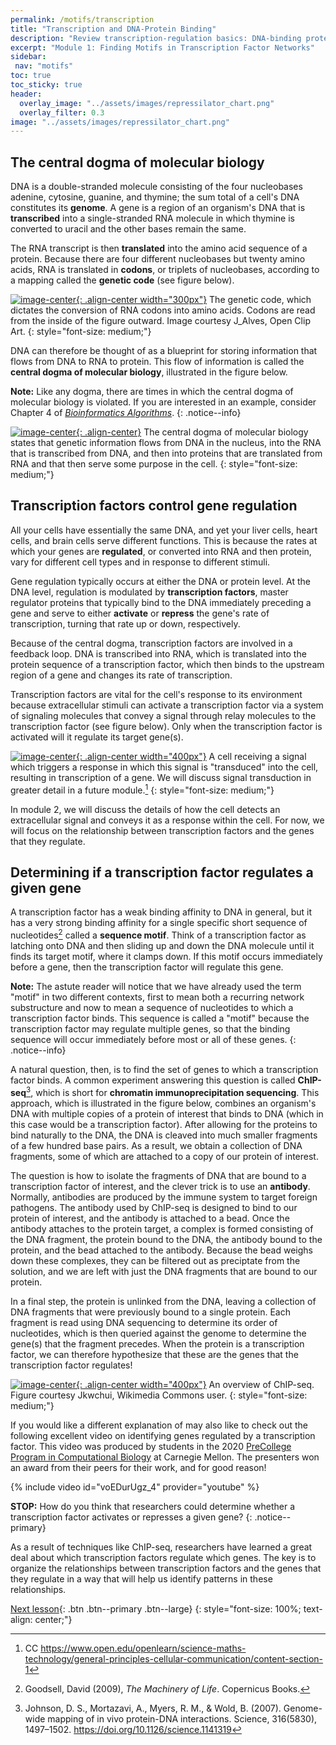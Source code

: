 ```yaml
---
permalink: /motifs/transcription
title: "Transcription and DNA-Protein Binding"
description: "Review transcription-regulation basics: DNA-binding proteins, promoter architecture, and how genes communicate in regulatory networks."
excerpt: "Module 1: Finding Motifs in Transcription Factor Networks"
sidebar:
 nav: "motifs"
toc: true
toc_sticky: true
header:
  overlay_image: "../assets/images/repressilator_chart.png"
  overlay_filter: 0.3
image: "../assets/images/repressilator_chart.png"
---
```


## The central dogma of molecular biology

DNA is a double-stranded molecule consisting of the four nucleobases adenine, cytosine, guanine, and thymine; the sum total of a cell's DNA constitutes its **genome**. A gene is a region of an organism's DNA that is **transcribed** into a single-stranded RNA molecule in which thymine is converted to uracil and the other bases remain the same.

The RNA transcript is then **translated** into the amino acid sequence of a protein. Because there are four different nucleobases but twenty amino acids, RNA is translated in **codons**, or triplets of nucleobases, according to a mapping called the **genetic code** (see figure below).

[![image-center](../assets/images/600px/genetic_code.png){: .align-center width="300px"}](../assets/images/genetic_code.png)
The genetic code, which dictates the conversion of RNA codons into amino acids. Codons are read from the inside of the figure outward. Image courtesy J_Alves, Open Clip Art.
{: style="font-size: medium;"}

DNA can therefore be thought of as a blueprint for storing information that flows from DNA to RNA to protein. This flow of information is called the **central dogma of molecular biology**, illustrated in the figure below.

**Note:** Like any dogma, there are times in which the central dogma of molecular biology is violated. If you are interested in an example, consider Chapter 4 of <a href="https://www.bioinformaticsalgorithms.org/bioinformatics-chapter-4" target="_blank"><em>Bioinformatics Algorithms</em></a>.
{: .notice--info}

[![image-center](../assets/images/600px/central_dogma.png){: .align-center}](../assets/images/central_dogma.png)
The central dogma of molecular biology states that genetic information flows from DNA in the nucleus, into the RNA that is transcribed from DNA, and then into proteins that are translated from RNA and that then serve some purpose in the cell.
{: style="font-size: medium;"}

## Transcription factors control gene regulation

All your cells have essentially the same DNA, and yet your liver cells, heart cells, and brain cells serve different functions. This is because the rates at which your genes are **regulated**, or converted into RNA and then protein, vary for different cell types and in response to different stimuli.

Gene regulation typically occurs at either the DNA or protein level. At the DNA level, regulation is modulated by **transcription factors**, master regulator proteins that typically bind to the DNA immediately preceding a gene and serve to either **activate** or **repress** the gene's rate of transcription, turning that rate up or down, respectively.

Because of the central dogma, transcription factors are involved in a feedback loop. DNA is transcribed into RNA, which is translated into the protein sequence of a transcription factor, which then binds to the upstream region of a gene and changes its rate of transcription.

Transcription factors are vital for the cell's response to its environment because extracellular stimuli can activate a transcription factor via a system of signaling molecules that convey a signal through relay molecules to the transcription factor (see figure below). Only when the transcription factor is activated will it regulate its target gene(s).

[![image-center](../assets/images/600px/signal_pathway.jpg){: .align-center width="400px"}](../assets/images/signal_pathway.jpg)
A cell receiving a signal which triggers a response in which this signal is "transduced" into the cell, resulting in transcription of a gene. We will discuss signal transduction in greater detail in a future module.[^signalResponse]
{: style="font-size: medium;"}

In module 2, we will discuss the details of how the cell detects an extracellular signal and conveys it as a response within the cell. For now, we will focus on the relationship between transcription factors and the genes that they regulate.

## Determining if a transcription factor regulates a given gene

A transcription factor has a weak binding affinity to DNA in general, but it has a very strong binding affinity for a single specific short sequence of nucleotides[^machinery] called a **sequence motif**. Think of a transcription factor as latching onto DNA and then sliding up and down the DNA molecule until it finds its target motif, where it clamps down. If this motif occurs immediately before a gene, then the transcription factor will regulate this gene.

**Note:** The astute reader will notice that we have already used the term "motif" in two different contexts, first to mean both a recurring network substructure and now to mean a sequence of nucleotides to which a transcription factor binds. This sequence is called a "motif" because the transcription factor may regulate multiple genes, so that the binding sequence will occur immediately before most or all of these genes.
{: .notice--info}

A natural question, then, is to find the set of genes to which a transcription factor binds. A common experiment answering this question is called **ChIP-seq**[^chip], which is short for **chromatin immunoprecipitation sequencing**. This approach, which is illustrated in the figure below, combines an organism's DNA with multiple copies of a protein of interest that binds to DNA (which in this case would be a transcription factor). After allowing for the proteins to bind naturally to the DNA, the DNA is cleaved into much smaller fragments of a few hundred base pairs. As a result, we obtain a collection of DNA fragments, some of which are attached to a copy of our protein of interest.

The question is how to isolate the fragments of DNA that are bound to a transcription factor of interest, and the clever trick is to use an **antibody**. Normally, antibodies are produced by the immune system to target foreign pathogens. The antibody used by ChIP-seq is designed to bind to our protein of interest, and the antibody is attached to a bead. Once the antibody attaches to the protein target, a complex is formed consisting of the DNA fragment, the protein bound to the DNA, the antibody bound to the protein, and the bead attached to the antibody. Because the bead weighs down these complexes, they can be filtered out as preciptate from the solution, and we are left with just the DNA fragments that are bound to our protein.

In a final step, the protein is unlinked from the DNA, leaving a collection of DNA fragments that were previously bound to a single protein. Each fragment is read using DNA sequencing to determine its order of nucleotides, which is then queried against the genome to determine the gene(s) that the fragment precedes. When the protein is a transcription factor, we can therefore hypothesize that these are the genes that the transcription factor regulates!

[![image-center](../assets/images/600px/ChIP-seq_workflow.png){: .align-center width="400px"}](../assets/images/ChIP-seq_workflow.png)
An overview of ChIP-seq. Figure courtesy Jkwchui, Wikimedia Commons user.
{: style="font-size: medium;"}

If you would like a different explanation of  may also like to check out the following excellent video on identifying genes regulated by a transcription factor. This video was produced by students in the 2020 <a href="http://www.cbd.cmu.edu/education/pre-college-program-in-computational-biology" target="_blank">PreCollege Program in Computational Biology</a> at Carnegie Mellon. The presenters won an award from their peers for their work, and for good reason!

{% include video id="voEDurUgz_4" provider="youtube" %}

**STOP:** How do you think that researchers could determine whether a transcription factor activates or represses a given gene?
{: .notice--primary}

As a result of techniques like ChIP-seq, researchers have learned a great deal about which transcription factors regulate which genes. The key is to organize the relationships between transcription factors and the genes that they regulate in a way that will help us identify patterns in these relationships.

[Next lesson](networks){: .btn .btn--primary .btn--large}
{: style="font-size: 100%; text-align: center;"}

[^dogma]: CC BY-SA 3.0 https://creativecommons.org/licenses/by-sa/3.0/

[^machinery]: Goodsell, David (2009), *The Machinery of Life*. Copernicus Books.

[^signalResponse]: CC https://www.open.edu/openlearn/science-maths-technology/general-principles-cellular-communication/content-section-1

[^chip]: Johnson, D. S., Mortazavi, A., Myers, R. M., & Wold, B. (2007). Genome-wide mapping of in vivo protein-DNA interactions. Science, 316(5830), 1497–1502. https://doi.org/10.1126/science.1141319
